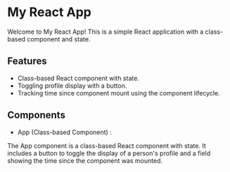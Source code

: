 # My React App

Welcome to My React App! This is a simple React application with a class-based component and state.

## Features

- Class-based React component with state.
- Toggling profile display with a button.
- Tracking time since component mount using the component lifecycle.

## Components

- App (Class-based Component) :

The App component is a class-based React component with state. It includes a button to toggle the display of a person's profile and a field showing the time since the component was mounted.
